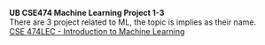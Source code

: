 __UB CSE474 Machine Learning Project 1-3__  
There are 3 project related to ML, the topic is implies as their name.  
[CSE 474LEC - Introduction to Machine Learning](https://catalogs.buffalo.edu/preview_course.php?catoid=1&coid=1088&print)  
